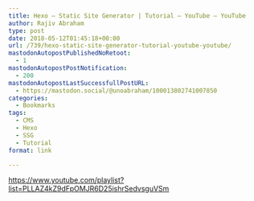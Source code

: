 ```yaml
---
title: Hexo – Static Site Generator | Tutorial – YouTube – YouTube
author: Rajiv Abraham
type: post
date: 2018-05-12T01:45:18+00:00
url: /739/hexo-static-site-generator-tutorial-youtube-youtube/
mastodonAutopostPublishedNoRetoot:
  - 1
mastodonAutopostPostNotification:
  - 200
mastodonAutopostLastSuccessfullPostURL:
  - https://mastodon.social/@unoabraham/100013802741007850
categories:
  - Bookmarks
tags:
  - CMS
  - Hexo
  - SSG
  - Tutorial
format: link

---
```

<https://www.youtube.com/playlist?list=PLLAZ4kZ9dFpOMJR6D25ishrSedvsguVSm>